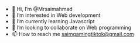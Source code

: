 - 👋 Hi, I’m @Mrsaimahmad
- 👀 I’m interested in Web development
- 🌱 I’m currently learning Javascript
- 💞️ I’m looking to collaborate on Web programming
- 📫 How to reach me saimgamingtiktok@gmail.com

<!---
Mrsaimahmad/Mrsaimahmad is a ✨ special ✨ repository because its `README.md` (this file) appears on your GitHub profile.
You can click the Preview link to take a look at your changes.
--->
